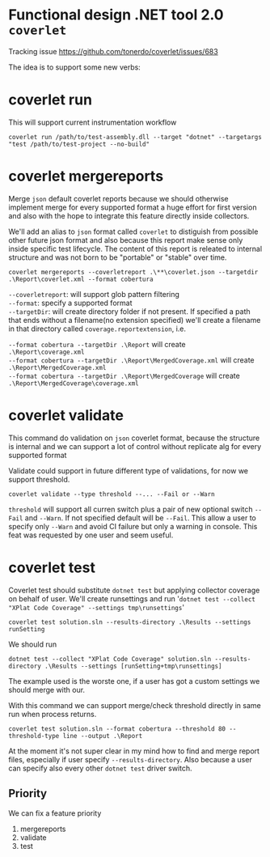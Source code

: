 # Functional design .NET tool 2.0 `coverlet`

Tracking issue https://github.com/tonerdo/coverlet/issues/683

The idea is to support some new verbs:

# coverlet run

This will support current instrumentation workflow

```
coverlet run /path/to/test-assembly.dll --target "dotnet" --targetargs "test /path/to/test-project --no-build"
```

# coverlet mergereports

Merge `json` default coverlet reports because we should otherwise implement merge for every supported format a huge effort for first version and also with the hope to integrate this feature directly inside collectors.

We'll add an alias to `json` format called `coverlet` to distiguish from possible other future json format and also because this report make sense only inside specific test lifecycle.
The content of this report is releated to internal structure and was not born to be "portable" or "stable" over time.

```
coverlet mergereports --coverletreport .\**\coverlet.json --targetdir .\Report\coverlet.xml --format cobertura
```

`--coverletreport`: will support glob pattern filtering  
`--format`: specify a supported format  
`--targetDir`: will create directory folder if not present. If specified a path that ends without a filename(no extension specified) we'll create a filename in that directory called `coverage.reportextension`, i.e.  

`--format cobertura --targetDir .\Report` will create `.\Report\coverage.xml`  
`--format cobertura --targetDir .\Report\MergedCoverage.xml` will create `.\Report\MergedCoverage.xml`  
`--format cobertura --targetDir .\Report\MergedCoverage` will create `.\Report\MergedCoverage\coverage.xml`

# coverlet validate 

This command do validation on `json` coverlet format, because the structure is internal and we can support a lot of control without replicate alg for every supported format

Validate could support in future different type of validations, for now we support threshold.

```
coverlet validate --type threshold --... --Fail or --Warn
```
`threshold` will support all curren switch plus a pair of new optional switch `--Fail` and `--Warn`.
If not specified default will be `--Fail`. This allow a user to specify only `--Warn` and avoid CI failure but only a warning in console. This feat was requested by one user and seem useful.

# coverlet test

Coverlet test should substitute `dotnet test` but applying collector coverage on behalf of user. We'll create runsettings and run '`dotnet test --collect "XPlat Code Coverage" --settings tmp\runsettings`'

```
coverlet test solution.sln --results-directory .\Results --settings runSetting
```
We should run
```
dotnet test --collect "XPlat Code Coverage" solution.sln --results-directory .\Results --settings [runSetting+tmp\runsettings]
```
The example used is the worste one, if a user has got a custom settings we should merge with our.

With this command we can support merge/check threshold directly in same run when process returns.
```
coverlet test solution.sln --format cobertura --threshold 80 --threshold-type line --output .\Report
```
At the moment it's not super clear in my mind how to find and merge report files, especially if user specify `--results-directory`. Also because a user can specify also every other `dotnet test` driver switch.

## Priority

We can fix a feature priority  

1) mergereports  
2) validate
3) test
